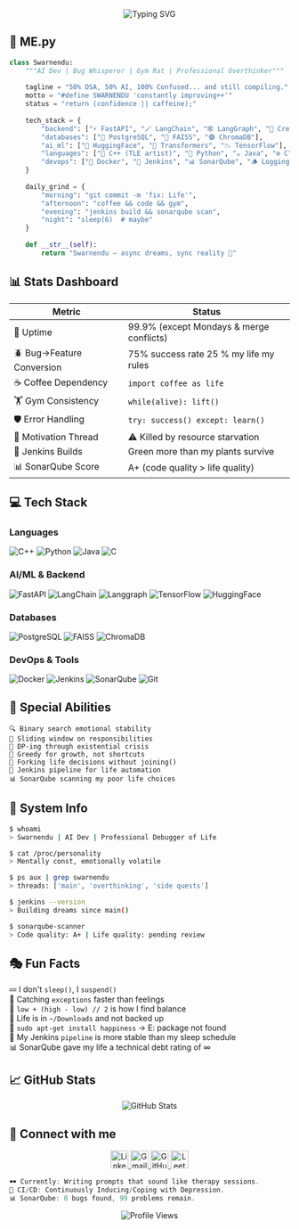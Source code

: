
<div align="center">
  <img src="https://readme-typing-svg.demolab.com?font=Fira+Code&pause=1000&width=600&center=true&vCenter=true&lines=Hey%2C+I'm+Swarnendu+Banerjee+%F0%9F%91%8B;AI+Developer+%7C+IT+Engineer+%7C+Problem+Solver;Grinding+to+become+the+best+version+of+myself+%F0%9F%92%AA" alt="Typing SVG" />
</div>

## 🧠 ME.py

```python
class Swarnendu:
    """AI Dev | Bug Whisperer | Gym Rat | Professional Overthinker"""
    
    tagline = "50% DSA, 50% AI, 100% Confused... and still compiling."
    motto = "#define SWARNENDU 'constantly improving++'"
    status = "return (confidence || caffeine);"
    
    tech_stack = {
        "backend": ["⚡ FastAPI", "🪄 LangChain", "🕸️ LangGraph", "🤖 CrewAI"],
        "databases": ["🐘 PostgreSQL", "🚀 FAISS", "🟣 ChromaDB"],
        "ai_ml": ["🤗 HuggingFace", "🤖 Transformers", "📉 TensorFlow"],
        "languages": ["🧾 C++ (TLE artist)", "🐍 Python", "☕ Java", "⚙️ C"],
        "devops": ["🐳 Docker", "🔧 Jenkins", "📊 SonarQube", "🪵 Logging"]
    }
    
    daily_grind = {
        "morning": "git commit -m 'fix: Life'",
        "afternoon": "coffee && code && gym",
        "evening": "jenkins build && sonarqube scan",
        "night": "sleep(6)  # maybe"
    }
    
    def __str__(self):
        return "Swarnendu — async dreams, sync reality 🚀"
```


## 📊 Stats Dashboard

| Metric | Status |
|--------|--------|
| 🔄 Uptime | 99.9% (except Mondays & merge conflicts) |
| 🪲 Bug→Feature Conversion | 75% success rate 25 % my life my rules |
| ☕ Coffee Dependency | `import coffee as life` |
| 🏋️ Gym Consistency | `while(alive): lift()` |
| 🛡️ Error Handling | `try: success() except: learn()` |
| 🧵 Motivation Thread | ⚠️ Killed by resource starvation |
| 🔧 Jenkins Builds | Green more than my plants survive |
| 📊 SonarQube Score | A+ (code quality > life quality) |



## 💻 Tech Stack

### Languages
![C++](https://img.shields.io/badge/C%2B%2B-00599C?style=for-the-badge&logo=c%2B%2B&logoColor=white)
![Python](https://img.shields.io/badge/Python-3776AB?style=for-the-badge&logo=python&logoColor=white)
![Java](https://img.shields.io/badge/Java-007396?style=for-the-badge&logo=java&logoColor=white)
![C](https://img.shields.io/badge/C-A8B9CC?style=for-the-badge&logo=c&logoColor=white)

### AI/ML & Backend
![FastAPI](https://img.shields.io/badge/FastAPI-009688?style=for-the-badge&logo=fastapi&logoColor=white)
![LangChain](https://img.shields.io/badge/LangChain-1C3C3C?style=for-the-badge&logo=python&logoColor=white)
![Langgraph](https://img.shields.io/badge/Langgraph-1C3C3C?style=for-the-badge&logo=python&logoColor=white)
![TensorFlow](https://img.shields.io/badge/TensorFlow-FF6F00?style=for-the-badge&logo=tensorflow&logoColor=white)
![HuggingFace](https://img.shields.io/badge/HuggingFace-FFD21E?style=for-the-badge&logo=huggingface&logoColor=black)

### Databases
![PostgreSQL](https://img.shields.io/badge/PostgreSQL-316192?style=for-the-badge&logo=postgresql&logoColor=white)
![FAISS](https://img.shields.io/badge/FAISS-FF6F00?style=for-the-badge&logo=meta&logoColor=white)
![ChromaDB](https://img.shields.io/badge/ChromaDB-4B8BBE?style=for-the-badge&logo=python&logoColor=white)

### DevOps & Tools
![Docker](https://img.shields.io/badge/Docker-2496ED?style=for-the-badge&logo=docker&logoColor=white)
![Jenkins](https://img.shields.io/badge/Jenkins-D24939?style=for-the-badge&logo=jenkins&logoColor=white)
![SonarQube](https://img.shields.io/badge/SonarQube-4E9BCD?style=for-the-badge&logo=sonarqube&logoColor=white)
![Git](https://img.shields.io/badge/Git-F05032?style=for-the-badge&logo=git&logoColor=white)



## 🎯 Special Abilities

```
🔍 Binary search emotional stability
🚪 Sliding window on responsibilities
🧮 DP-ing through existential crisis
💸 Greedy for growth, not shortcuts
🤹 Forking life decisions without joining()
🔧 Jenkins pipeline for life automation
📊 SonarQube scanning my poor life choices
```


## 💭 System Info

```sh
$ whoami
> Swarnendu | AI Dev | Professional Debugger of Life

$ cat /proc/personality  
> Mentally const, emotionally volatile

$ ps aux | grep swarnendu
> threads: ['main', 'overthinking', 'side quests']

$ jenkins --version
> Building dreams since main()

$ sonarqube-scanner
> Code quality: A+ | Life quality: pending review
```



## 🎭 Fun Facts

💤 I don't `sleep()`, I `suspend()`  
🫠 Catching `exceptions` faster than feelings  
🧩 `low + (high - low) // 2` is how I find balance  
📂 Life is in `~/Downloads` and not backed up  
🥲 `sudo apt-get install happiness` → E: package not found  
🔧 My Jenkins `pipeline` is more stable than my sleep schedule  
📊 SonarQube gave my life a technical debt rating of ∞  



## 📈 GitHub Stats

<div align="center">
  <img src="https://github-readme-stats.vercel.app/api?username=Pookie-n-Rookie&show_icons=true&theme=radical" alt="GitHub Stats" />
</div>


## 🔗 Connect with me

<div align="center">
  <a href="https://www.linkedin.com/in/swarnendu-banerjee-78aa49298">
    <img src="https://img.shields.io/badge/LinkedIn-0A66C2?style=for-the-badge&logo=linkedin&logoColor=white" height="32" alt="LinkedIn" />
  </a>
  <a href="mailto:banerjeeswarnendu6@gmail.com">
    <img src="https://img.shields.io/badge/Email-D14836?style=for-the-badge&logo=gmail&logoColor=white" height="32" alt="Gmail" />
  </a>
  <a href="https://github.com/Pookie-n-Rookie">
    <img src="https://img.shields.io/badge/GitHub-100000?style=for-the-badge&logo=github&logoColor=white" height="32" alt="GitHub" />
  </a>
  <a href="https://leetcode.com/SB_378">
    <img src="https://img.shields.io/badge/LeetCode-FFA116?style=for-the-badge&logo=leetcode&logoColor=white" height="32" alt="LeetCode" />
  </a>
</div>


  ````java
 🕶️ Currently: Writing prompts that sound like therapy sessions.
 🧩 CI/CD: Continuously Inducing/Coping with Depression.
  📊 SonarQube: 0 bugs found, 99 problems remain.
  ````
<div align="center">
  <img src="https://komarev.com/ghpvc/?username=Pookie-n-Rookie&color=blueviolet&style=for-the-badge" alt="Profile Views" />
</div>


